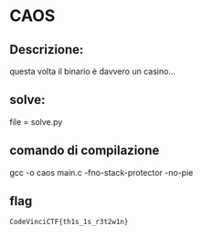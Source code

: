 # CAOS

## Descrizione:
questa volta il binario è davvero un casino...

## solve:
file = solve.py

## comando di compilazione
gcc -o caos main.c -fno-stack-protector -no-pie

## flag 
`CodeVinciCTF{th1s_1s_r3t2w1n}`
